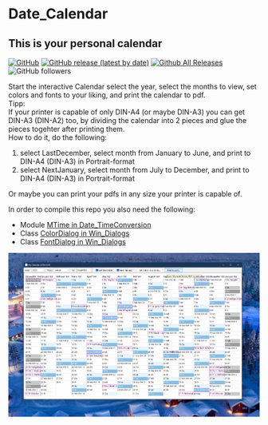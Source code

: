 # Date_Calendar  
## This is your personal calendar  

[![GitHub](https://img.shields.io/github/license/OlimilO1402/Date_Calendar?style=plastic)](https://github.com/OlimilO1402/Date_Calendar/blob/master/LICENSE) 
[![GitHub release (latest by date)](https://img.shields.io/github/v/release/OlimilO1402/Date_Calendar?style=plastic)](https://github.com/OlimilO1402/Date_Calendar/releases/latest)
[![Github All Releases](https://img.shields.io/github/downloads/OlimilO1402/Date_Calendar/total.svg)](https://github.com/OlimilO1402/Date_Calendar/releases/download/v2024.12.20/Calendar_v2024-12-20.zip)
![GitHub followers](https://img.shields.io/github/followers/OlimilO1402?style=social)
  
Start the interactive Calendar select the year, select the months to view, set colors and fonts to your liking, and print the calendar to pdf.  
Tipp:  
If your printer is capable of only DIN-A4 (or maybe DIN-A3) you can get DIN-A3 (DIN-A2) too, by dividing the calendar into 2 pieces and glue the pieces togehter after printing them.  
How to do it, do the following:  
1. select LastDecember, select month from January to June, and print to DIN-A4 (DIN-A3) in Portrait-format  
2. select NextJanuary, select month from July to December, and print to DIN-A4 (DIN-A3) in Portrait-format  
  
Or maybe you can print your pdfs in any size your printer is capable of.  

In order to compile this repo you also need the following:  
* Module [MTime in Date_TimeConversion](https://github.com/OlimilO1402/Date_TimeConversion/blob/main/Modules/MTime.bas)  
* Class [ColorDialog in Win_Dialogs](https://github.com/OlimilO1402/Win_Dialogs/blob/main/Classes/ColorDialog.cls)  
* Class [FontDialog in Win_Dialogs](https://github.com/OlimilO1402/Win_Dialogs/blob/main/Classes/FontDialog.cls)  


![Calendar Image](Resources/Calendar2025.png "Calendar Image")